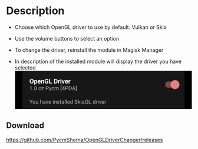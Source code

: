 # Description 
- Choose which OpenGL driver to use by default. Vulkan or Skia
- Use the volume buttons to select an option
- To change the driver, reinstall the module in Magisk Manager

- In description of the installed module will display the driver you have selected
![](https://github.com/PycmShoma/OpenGLDriverChanger/blob/main/assets/Driver.png)


## Download
 https://github.com/PycmShoma/OpenGLDriverChanger/releases 
